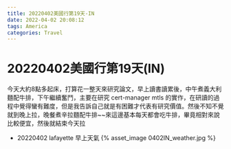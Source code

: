 ```yaml
---
title: 20220402美國行第19天-IN
date: 2022-04-02 20:08:12
tags: America
categories: Travel
---
```

# 20220402美國行第19天(IN)

今天大約8點多起床，打算花一整天來研究論文，早上讀書讀累後，中午煮義大利麵配牛排，下午繼續奮鬥，主要在研究 cert-manager mtls 的實作，在研讀的過程中覺得蠻有難度，但是我告訴自己就是有困難才代表有研究價值。然後不知不覺就到晚上拉，晚餐煮辛拉麵配牛排~~來這邊基本每天都會吃牛排，畢竟相對來說比較便宜，然後就結束今天拉

- 20220402 lafayette 早上天氣
 {% asset_image 0402IN_weather.jpg %}
